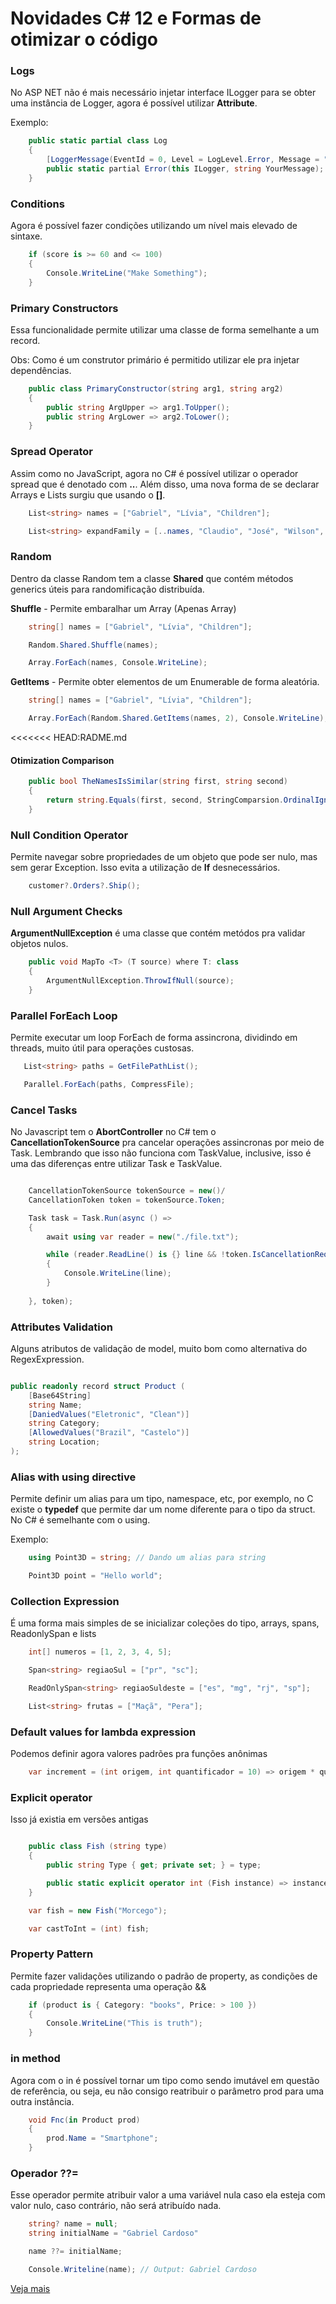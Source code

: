 # Novidades C# 12 e Formas de otimizar o código

### Logs

No ASP NET não é mais necessário injetar interface ILogger para se obter uma instância de Logger, agora é possível
utilizar **Attribute**.

Exemplo:

```cs
    public static partial class Log 
    {
        [LoggerMessage(EventId = 0, Level = LogLevel.Error, Message = "An error occurred")]
        public static partial Error(this ILogger, string YourMessage);
    }
```

### Conditions

Agora é possível fazer condições utilizando um nível mais elevado de sintaxe.

```cs
    if (score is >= 60 and <= 100)
    {
        Console.WriteLine("Make Something");
    }
```

### Primary Constructors

Essa funcionalidade permite utilizar uma classe de forma semelhante a um record. 

Obs: Como é um construtor primário é permitido utilizar ele pra injetar dependências.

```cs
    public class PrimaryConstructor(string arg1, string arg2)
    {
        public string ArgUpper => arg1.ToUpper();
        public string ArgLower => arg2.ToLower();
    }
```


### Spread Operator

Assim como no JavaScript, agora no C# é possível utilizar o operador spread que é denotado com **..**. Além disso,
uma nova forma de se declarar Arrays e Lists surgiu que usando o **[]**.


```cs
    List<string> names = ["Gabriel", "Lívia", "Children"];

    List<string> expandFamily = [..names, "Claudio", "José", "Wilson", "Chimbinha"];
```

### Random

Dentro da classe Random tem a classe **Shared** que contém métodos generics úteis para randomificação distribuída.

**Shuffle** - Permite embaralhar um Array (Apenas Array)

```cs
    string[] names = ["Gabriel", "Lívia", "Children"];

    Random.Shared.Shuffle(names);

    Array.ForEach(names, Console.WriteLine);
```

**GetItems** - Permite obter elementos de um Enumerable de forma aleatória.

```cs
    string[] names = ["Gabriel", "Lívia", "Children"];

    Array.ForEach(Random.Shared.GetItems(names, 2), Console.WriteLine);
```
<<<<<<< HEAD:RADME.md

#### Otimization Comparison

```cs
    public bool TheNamesIsSimilar(string first, string second)
    {
        return string.Equals(first, second, StringComparsion.OrdinalIgnoreCase);
    }
```


### Null Condition Operator

Permite navegar sobre propriedades de um objeto que pode ser nulo, mas sem gerar Exception. Isso evita a utilização de **If** desnecessários.

```cs
    customer?.Orders?.Ship();
```

### Null Argument Checks 

**ArgumentNullException** é uma classe que contém metódos pra validar objetos nulos.


```cs
    public void MapTo <T> (T source) where T: class
    {
        ArgumentNullException.ThrowIfNull(source);
    }
```

### Parallel ForEach Loop

Permite executar um loop ForEach de forma assincrona, dividindo em threads, muito útil para operações custosas.

```cs
   List<string> paths = GetFilePathList();

   Parallel.ForEach(paths, CompressFile);
```

### Cancel Tasks 

No Javascript tem o **AbortController** no C# tem o **CancellationTokenSource** pra cancelar operações assincronas por meio de Task. Lembrando que isso não funciona com TaskValue, inclusive, isso é uma das diferenças entre utilizar Task e TaskValue.

```cs

    CancellationTokenSource tokenSource = new()/
    CancellationToken token = tokenSource.Token;

    Task task = Task.Run(async () => 
    {
        await using var reader = new("./file.txt");

        while (reader.ReadLine() is {} line && !token.IsCancellationRequested)
        {
            Console.WriteLine(line);
        }
        
    }, token);

```

### Attributes Validation

Alguns atributos de validação de model, muito bom como alternativa do RegexExpression.

```cs

public readonly record struct Product (
    [Base64String]
    string Name;
    [DaniedValues("Eletronic", "Clean")]
    string Category;
    [AllowedValues("Brazil", "Castelo")]
    string Location;
);

```

### Alias with using directive

Permite definir um alias para um tipo, namespace, etc, por exemplo, no C existe o **typedef** que permite dar um nome diferente para o tipo da struct. No C# é semelhante com o using.

Exemplo:

```cs
    using Point3D = string; // Dando um alias para string

    Point3D point = "Hello world";

```

### Collection Expression

É uma forma mais simples de se inicializar coleções do tipo, arrays, spans, ReadonlySpan e lists

```cs
    int[] numeros = [1, 2, 3, 4, 5];

    Span<string> regiaoSul = ["pr", "sc"];

    ReadOnlySpan<string> regiaoSuldeste = ["es", "mg", "rj", "sp"];

    List<string> frutas = ["Maçã", "Pera"];
```


### Default values for lambda expression

Podemos definir agora valores padrões pra funções anônimas

```cs
    var increment = (int origem, int quantificador = 10) => origem * quantificador;
```


### Explicit operator

Isso já existia em versões antigas

```cs

    public class Fish (string type) 
    {
        public string Type { get; private set; } = type;

        public static explicit operator int (Fish instance) => instance.GetHashCode();
    }

    var fish = new Fish("Morcego");

    var castToInt = (int) fish;
```

### Property Pattern

Permite fazer validações utilizando o padrão de property, as condições de cada propriedade representa uma operação &&

```cs
    if (product is { Category: "books", Price: > 100 })
    {
        Console.WriteLine("This is truth");
    }
```

### in method

Agora com o in é possível tornar um tipo como sendo imutável em questão de referência, ou seja, eu não consigo reatribuir o parâmetro prod para uma outra instância.


```cs
    void Fnc(in Product prod)
    {
        prod.Name = "Smartphone";
    }
```

### Operador ??=

Esse operador permite atribuir valor a uma variável nula caso ela esteja com valor nulo, caso contrário, não será atribuído nada.

```cs
    string? name = null;
    string initialName = "Gabriel Cardoso"

    name ??= initialName; 

    Console.Writeline(name); // Output: Gabriel Cardoso
```


[Veja mais](/Markdowns/More.md)